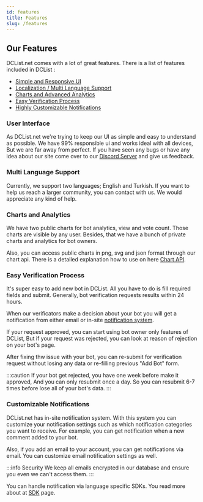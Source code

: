 ```yaml
---
id: features
title: Features
slug: /features
---
```


## Our Features

DCList.net comes with a lot of great features. There is a list of features included in DCList :

- [Simple and Responsive UI](#user-interface)
- [Localization / Multi Language Support](#multi-language-support)
- [Charts and Advanced Analytics](#charts-and-analytics)
- [Easy Verification Process](#easy-verification-process)
- [Highly Customizable Notifications](#customizable-notifications)

### User Interface

As DCList.net we're trying to keep our UI as simple and easy to understand as possible. We have 99% responsible ui and works ideal with all devices, But we are far away from perfect. If you have seen any bugs or have any idea about our site come over to our [Discord Server](https://discord.gg/e3dQep6gs8) and give us feedback.

### Multi Language Support

Currently, we support two languages; English and Turkish. If you want to help us reach a larger community, you can contact with us. We would appreciate any kind of help.

### Charts and Analytics

We have two public charts for bot analytics, view and vote count. Those charts are visible by any user. Besides, that we have a bunch of private charts and analytics for bot owners.

Also, you can access public charts in png, svg and json format through our chart api. There is a detailed explanation how to use on here [Chart API](https://google.com).

### Easy Verification Process

It's super easy to add new bot in DCList. All you have to do is fill required fields and submit. Generally, bot verification requests results within 24 hours.

When our verificators make a decision about your bot you will get a notification from either email or in-site [notification system](#customizable-notifications).

If your request approved, you can start using bot owner only features of DCList, But if your request was rejected, you can look at reason of rejection on your bot's page.

After fixing thw issue with your bot, you can re-submit for verification request without losing any data or re-filling previous "Add Bot" form.

:::caution
If your bot get rejected, you have one week before make it approved, And you can only resubmit once a day. So you can resubmit 6-7 times before lose all of your bot's data.
:::


### Customizable Notifications

DCList.net has in-site notification system. With this system you can customize your notification settings such as which notification categories you want to receive.
For example, you can get notification when a new comment added to your bot.

Also, if you add an email to your account, you can get notifications via email. You can customize email notification settings as well.

:::info Security
We keep all emails encrypted in our database and ensure you even we can't access them.
:::

You can handle notification via language specific SDKs. You read more about at [SDK](https://google.com) page.

